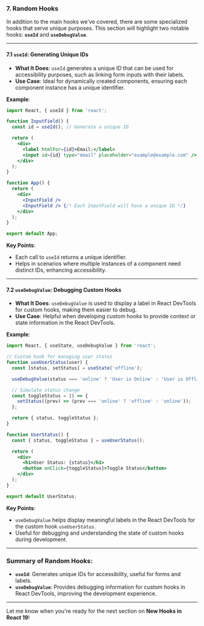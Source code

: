 

### **7. Random Hooks**

In addition to the main hooks we've covered, there are some specialized hooks that serve unique purposes. This section will highlight two notable hooks: **`useId`** and **`useDebugValue`**.

---

#### **7.1 `useId`: Generating Unique IDs**

- **What It Does**: `useId` generates a unique ID that can be used for accessibility purposes, such as linking form inputs with their labels.
- **Use Case**: Ideal for dynamically created components, ensuring each component instance has a unique identifier.

**Example**:
```jsx
import React, { useId } from 'react';

function InputField() {
  const id = useId(); // Generate a unique ID

  return (
    <div>
      <label htmlFor={id}>Email:</label>
      <input id={id} type="email" placeholder="example@example.com" />
    </div>
  );
}

function App() {
  return (
    <div>
      <InputField />
      <InputField /> {/* Each InputField will have a unique ID */}
    </div>
  );
}

export default App;
```

**Key Points**:
- Each call to `useId` returns a unique identifier.
- Helps in scenarios where multiple instances of a component need distinct IDs, enhancing accessibility.

---

#### **7.2 `useDebugValue`: Debugging Custom Hooks**

- **What It Does**: `useDebugValue` is used to display a label in React DevTools for custom hooks, making them easier to debug.
- **Use Case**: Helpful when developing custom hooks to provide context or state information in the React DevTools.

**Example**:
```jsx
import React, { useState, useDebugValue } from 'react';

// Custom hook for managing user status
function useUserStatus(user) {
  const [status, setStatus] = useState('offline');

  useDebugValue(status === 'online' ? 'User is Online' : 'User is Offline'); // Set debug label

  // Simulate status change
  const toggleStatus = () => {
    setStatus((prev) => (prev === 'online' ? 'offline' : 'online'));
  };

  return { status, toggleStatus };
}

function UserStatus() {
  const { status, toggleStatus } = useUserStatus();

  return (
    <div>
      <h1>User Status: {status}</h1>
      <button onClick={toggleStatus}>Toggle Status</button>
    </div>
  );
}

export default UserStatus;
```

**Key Points**:
- `useDebugValue` helps display meaningful labels in the React DevTools for the custom hook `useUserStatus`.
- Useful for debugging and understanding the state of custom hooks during development.

---

### Summary of Random Hooks:
- **`useId`**: Generates unique IDs for accessibility, useful for forms and labels.
- **`useDebugValue`**: Provides debugging information for custom hooks in React DevTools, improving the development experience.

---

Let me know when you're ready for the next section on **New Hooks in React 19**!

